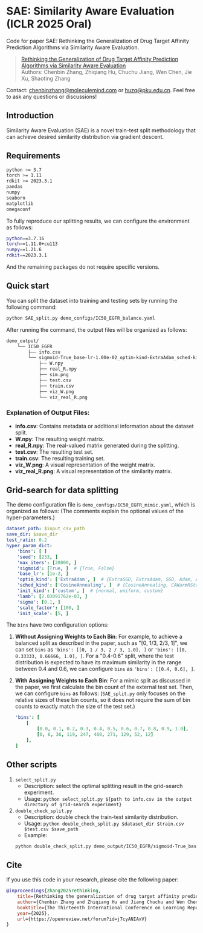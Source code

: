 # SAE: Similarity Aware Evaluation (ICLR 2025 Oral)

Code for paper SAE: Rethinking the Generalization of Drug Target Affinity Prediction Algorithms via Similarity Aware Evaluation.
> [Rethinking the Generalization of Drug Target Affinity Prediction Algorithms via Similarity Aware Evaluation](https://openreview.net/forum?id=j7cyANIAxV)  \
> Authors: Chenbin Zhang, Zhiqiang Hu, Chuchu Jiang, Wen Chen, Jie Xu, Shaoting Zhang

Contact: chenbinzhang@moleculemind.com or huzq@pku.edu.cn. Feel free to ask any questions or discussions!

## Introduction
Similarity Aware Evaluation (SAE) is a novel train-test split methodology that can achieve desired similarity distribution via gradient descent.

## Requirements
```bash
python >= 3.7
torch >= 1.11
rdkit >= 2023.3.1
pandas
numpy
seaborn
matplotlib
omegaconf
```

To fully reproduce our splitting results, we can configure the environment as follows:
```bash
python==3.7.16
torch==1.11.0+cu113
numpy==1.21.6
rdkit==2023.3.1
```
And the remaining packages do not require specific versions.

## Quick start
You can split the dataset into training and testing sets by running the following command:

```bash
python SAE_split.py demo_configs/IC50_EGFR_balance.yaml
```

After running the command, the output files will be organized as follows:

```bash
demo_output/
    └── IC50_EGFR
        ├── info.csv
        └── sigmoid-True_base-lr-1.00e-02_optim-kind-ExtraAdam_sched-kind-CosineAnnealing_init-kind-custom_lamb-2.03e-03_sigma-0.10_scale-factor-100_bins-89e6b15907a9354ec4caf6e18ce378db_seed-233_init-scale-5_max-iters-20000
            ├── W.npy
            ├── real_R.npy
            ├── sim.png
            ├── test.csv
            ├── train.csv
            ├── viz_W.png
            └── viz_real_R.png
```

### Explanation of Output Files:
- **info.csv**: Contains metadata or additional information about the dataset split.
- **W.npy**: The resulting weight matrix.
- **real_R.npy**: The real-valued matrix generated during the splitting.
- **test.csv**: The resulting test set.
- **train.csv**: The resulting training set.
- **viz_W.png**: A visual representation of the weight matrix.
- **viz_real_R.png**: A visual representation of the similarity matrix.

## Grid-search for data splitting

The demo configuration file is `demo_configs/IC50_EGFR_mimic.yaml`, which is organized as follows: (The comments explain the optional values of the hyper-parameters.)
```yaml
dataset_path: $input_csv_path
save_dir: $save_dir
test_ratio: 0.2
hyper_param_dict:
    'bins': [ ]
    'seed': [233, ]
    'max_iters': [20000, ]
    'sigmoid': [True, ]  # {True, False}
    'base_lr': [1e-2, ]
    'optim_kind': ['ExtraAdam', ]  # {ExtraSGD, ExtraAdam, SGD, Adam, AdamW}
    'sched_kind': ['CosineAnnealing', ]  # {CosineAnnealing, CAWarmRStarts, Step}
    'init_kind': ['custom', ]  # {normal, uniform, custom}
    'lamb': [2.03091762e-03, ]
    'sigma': [0.1, ]
    'scale_factor': [100, ]
    'init_scale': [5, ]
```
The `bins` have two configuration options:

1. **Without Assigning Weights to Each Bin**: For example, to achieve a balanced split as described in the paper, such as "[0, 1/3, 2/3, 1]", we can set `bins` as `'bins': [[0, 1 / 3, 2 / 3, 1.0], ]` or `'bins': [[0, 0.33333, 0.66666, 1.0], ]`. For a "0.4-0.6" split, where the test distribution is expected to have its maximum similarity in the range between 0.4 and 0.6, we can configure `bins` as `'bins': [[0.4, 0.6], ]`.

2. **With Assigning Weights to Each Bin**: For a mimic split as discussed in the paper, we first calculate the bin count of the external test set. Then, we can configure `bins` as follows: (`SAE_split.py` only focuses on the relative sizes of these bin counts, so it does not require the sum of bin counts to exactly match the size of the test set.)
    ```yaml
    'bins': [
        [
            [0.0, 0.1, 0.2, 0.3, 0.4, 0.5, 0.6, 0.7, 0.8, 0.9, 1.0],
            [0, 6, 36, 119, 247, 460, 271, 129, 52, 12]
        ],
    ]
    ```

## Other scripts
1. `select_split.py`
    - Description: select the optimal splitting result in the grid-search experiment.
    - Usage: `python select_split.py ${path to info.csv in the output directory of grid-search experiment}`
2. `double_check_split.py`
    - Description: double check the train-test similarity distribution.
    - Usage: `python double_check_split.py $dataset_dir $train.csv $test.csv $save_path`
    - Example: 
    ```bash
    python double_check_split.py demo_output/IC50_EGFR/sigmoid-True_base-lr-1.00e-02_optim-kind-ExtraAdam_sched-kind-CosineAnnealing_init-kind-custom_lamb-2.03e-03_sigma-0.10_scale-factor-100_bins-89e6b15907a9354ec4caf6e18ce378db_seed-233_init-scale-5_max-iters-20000/ train.csv test.csv ./viz.jpg
    ```


## Cite
If you use this code in your research, please cite the following paper:

```bibtex
@inproceedings{zhang2025rethinking,
    title={Rethinking the generalization of drug target affinity prediction algorithms via similarity aware evaluation},
    author={Chenbin Zhang and Zhiqiang Hu and Jiang Chuchu and Wen Chen and JIE XU and Shaoting Zhang},
    booktitle={The Thirteenth International Conference on Learning Representations},
    year={2025},
    url={https://openreview.net/forum?id=j7cyANIAxV}
}
```
